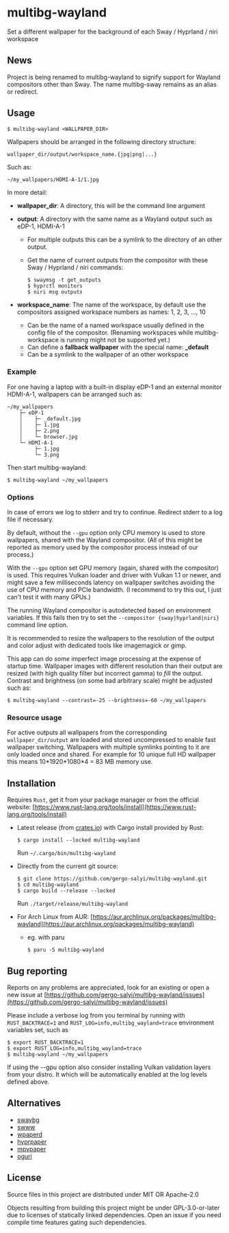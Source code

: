 # multibg-wayland

Set a different wallpaper for the background of each Sway / Hyprland / niri workspace

## News

Project is being renamed to multibg-wayland to signify support for Wayland compositors other than Sway. The name multibg-sway remains as an alias or redirect.

## Usage

    $ multibg-wayland <WALLPAPER_DIR>

Wallpapers should be arranged in the following directory structure:

    wallpaper_dir/output/workspace_name.{jpg|png|...}

Such as:

    ~/my_wallpapers/HDMI-A-1/1.jpg

In more detail:

- **wallpaper_dir**: A directory, this will be the command line argument

- **output**: A directory with the same name as a Wayland output such as eDP-1, HDMI-A-1
  - For multiple outputs this can be a symlink to the directory of an other output.
  - Get the name of current outputs from the compositor with these Sway / Hyprland / niri commands:

        $ swaymsg -t get_outputs
        $ hyprctl monitors
        $ niri msg outputs

- **workspace_name**: The name of the workspace, by default use the compositors assigned workspace numbers as names: 1, 2, 3, ..., 10
  - Can be the name of a named workspace usually defined in the config file of the compositor. (Renaming workspaces while multibg-workspace is running might not be supported yet.)
  - Can define a **fallback wallpaper** with the special name: **_default**
  - Can be a symlink to the wallpaper of an other workspace

### Example

For one having a laptop with a built-in display eDP-1 and an external monitor HDMI-A-1, wallpapers can be arranged such as:

    ~/my_wallpapers
        ├─ eDP-1
        │    ├─ _default.jpg
        │    ├─ 1.jpg
        │    ├─ 2.png
        │    └─ browser.jpg
        └─ HDMI-A-1
             ├─ 1.jpg
             └─ 3.png

Then start multibg-wayland:

    $ multibg-wayland ~/my_wallpapers

### Options

In case of errors we log to stderr and try to continue. Redirect stderr to a log file if necessary.

By default, without the `--gpu` option only CPU memory is used to store wallpapers, shared with the Wayland compositor. (All of this might be reported as memory used by the compositor process instead of our process.)

With the `--gpu` option set GPU memory (again, shared with the compositor) is used. This requires Vulkan loader and driver with Vulkan 1.1 or newer, and might save a few milliseconds latency on wallpaper switches avoiding the use of CPU memory and PCIe bandwidth. (I recommend to try this out, I just can't test it with many GPUs.)

The running Wayland compositor is autodetected based on environment variables. If this fails then try to set the `--compositor {sway|hyprland|niri}` command line option.

It is recommended to resize the wallpapers to the resolution of the output and color adjust with dedicated tools like imagemagick or gimp.

This app can do _some_ imperfect image processing at the expense of startup time. Wallpaper images with different resolution than their output are resized (with high quality filter but incorrect gamma) to _fill_ the output. Contrast and brightness (on some bad arbitrary scale) might be adjusted such as:

    $ multibg-wayland --contrast=-25 --brightness=-60 ~/my_wallpapers

### Resource usage

For active outputs all wallpapers from the corresponding `wallpaper_dir/output` are loaded and stored uncompressed to enable fast wallpaper switching. Wallpapers with multiple symlinks pointing to it are only loaded once and shared. For example for 10 unique full HD wallpaper this means 10\*1920\*1080\*4 = 83 MB memory use.

## Installation

Requires `Rust`, get it from your package manager or from the official website: [https://www.rust-lang.org/tools/install](https://www.rust-lang.org/tools/install)

- Latest release (from [crates.io](https://crates.io/crates/multibg-wayland)) with Cargo install provided by Rust:

      $ cargo install --locked multibg-wayland

  Run `~/.cargo/bin/multibg-wayland`

- Directly from the current git source:

      $ git clone https://github.com/gergo-salyi/multibg-wayland.git
      $ cd multibg-wayland
      $ cargo build --release --locked

  Run `./target/release/multibg-wayland`

- For Arch Linux from AUR: [https://aur.archlinux.org/packages/multibg-wayland](https://aur.archlinux.org/packages/multibg-wayland)
  - eg. with paru

        $ paru -S multibg-wayland

## Bug reporting

Reports on any problems are appreciated, look for an existing or open a new issue at [https://github.com/gergo-salyi/multibg-wayland/issues](https://github.com/gergo-salyi/multibg-wayland/issues)

Please include a verbose log from you terminal by running with `RUST_BACKTRACE=1` and `RUST_LOG=info,multibg_wayland=trace` environment variables set, such as

    $ export RUST_BACKTRACE=1
    $ export RUST_LOG=info,multibg_wayland=trace
    $ multibg-wayland ~/my_wallpapers

If using the --gpu option also consider installing Vulkan validation layers from your distro. It which will be automatically enabled at the log levels defined above.

## Alternatives

- [swaybg](https://github.com/swaywm/swaybg)
- [swww](https://github.com/Horus645/swww)
- [wpaperd](https://github.com/danyspin97/wpaperd)
- [hyprpaper](https://github.com/hyprwm/hyprpaper)
- [mpvpaper](https://github.com/GhostNaN/mpvpaper)
- [oguri](https://github.com/vilhalmer/oguri)

## License

Source files in this project are distributed under MIT OR Apache-2.0

Objects resulting from building this project might be under GPL-3.0-or-later due to licenses of statically linked dependencies. Open an issue if you need compile time features gating such dependencies.
